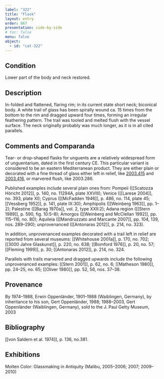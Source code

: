 ```yaml
---
label: "322"
title: "Flask"
layout: entry
order: 867
presentation: side-by-side
# toc: false
menu: false
object:
  - id: "cat-322"
---
```


## Condition

Lower part of the body and neck restored.

## Description

In-folded and flattened, flaring rim; in its current state short neck; biconical body. A white trail of glass has been spirally wound ca. 15 times from the bottom to the rim and dragged upward four times, forming an irregular feathering pattern. The trail was tooled and melted flush with the vessel surface. The neck originally probably was much longer, as it is in all cited parallels.

## Comments and Comparanda

Tear- or drop-shaped flasks for unguents are a relatively widespread form of unguentarium, dated in the first century CE. This particular variant is considered to be an eastern Mediterranean product. They are either plain or decorated with a fine thread of glass either left in relief, like [2003.415](#num) and [2003.416](#num), or marvered flush, like 2003.286.

Published examples include several plain ones from: Pompeii ([[Scatozza Höricht 2012]], p. 140, no. 11294A, plate XXVIII); Venice ([[Larese 2004]], no. 393, plate XI); Cyprus ([[McFadden 1946]], p. 486, no. 114, plate 45; [[Vessberg 1952]], p. 141, plate IX:30); Amphipolis ([[Weinberg 1963]], pp. 1–2); Palestine ([[Barag 1970a]], vol. 2, type XXII:2); Adana region ([[Stern 1989]], p. 590, fig. 10:5–8); Amorgos ([[Weinberg and McClellan 1992]], pp. 115–116, no. 80); Aquileia ([[Mandruzzato and Marcante 2007]], pp. 104, 139, nos. 289–290); unprovenanced ([[Antonaras 2012]], p. 214, no. 323).

In addition, unprovenanced examples decorated with a trail left in relief are reported from several museums: [[Whitehouse 2001a]], p. 170, no. 702; [[3000 Jahre Glaskunst]], p. 220, no. 638; [[Bomford 1976]], p. 20, no. 57; [[Fleming 1999]], p. 30; [[Antonaras 2012]], p. 214, no. 324.

Parallels with trails marvered and dragged upwards include the following unprovenanced examples: [[Stern 2001]], p. 62, no. 6; [[Matheson 1980]], pp. 24–25, no. 65; [[Oliver 1980]], pp. 52, 56, nos. 37–38.

## Provenance

By 1974–1988, Erwin Oppenländer, 1901–1988 (Waiblingen, Germany), by inheritance to his son, Gert Oppenländer, 1988; 1988–2003, Gert Oppenländer (Waiblingen, Germany), sold to the J. Paul Getty Museum, 2003

## Bibliography

[[von Saldern et al. 1974]], p. 136, no.381.

## Exhibitions

Molten Color: Glassmaking in Antiquity (Malibu, 2005–2006; 2007; 2009–2010)